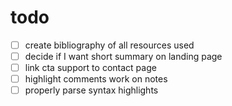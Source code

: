 # todo
- [ ] create bibliography of all resources used 
- [ ] decide if I want short summary on landing page
- [ ] link cta support to contact page
- [ ] highlight comments work on notes
- [ ] properly parse syntax highlights
